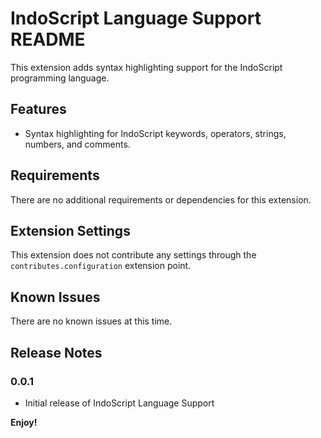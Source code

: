 # IndoScript Language Support README
This extension adds syntax highlighting support for the IndoScript programming language.

## Features
- Syntax highlighting for IndoScript keywords, operators, strings, numbers, and comments.

## Requirements
There are no additional requirements or dependencies for this extension.

## Extension Settings
This extension does not contribute any settings through the `contributes.configuration` extension point.

## Known Issues
There are no known issues at this time.

## Release Notes

### 0.0.1

- Initial release of IndoScript Language Support

**Enjoy!**
